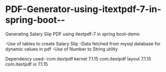 # PDF-Generator-using-itextpdf-7-in-spring-boot--
Generating Salary Slip PDF using itextpdf-7 in spring boot-demo

-Use of tables to create Salary Slip
-Data fetched from mysql database for dynamic values in pdf
-Use of Number to String utility


Dependency used-
<dependency>
			<groupId>com.itextpdf</groupId>
			<artifactId>kernel</artifactId>
			<version>7.1.15</version>
		</dependency>
		<dependency>
			<groupId>com.itextpdf</groupId>
			<artifactId>layout</artifactId>
			<version>7.1.15</version>
		</dependency>
		<dependency>
			<groupId>com.itextpdf</groupId>
			<artifactId>io</artifactId>
			<version>7.1.15</version>
		</dependency>

  
